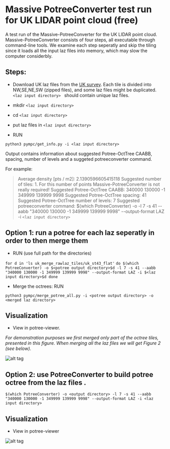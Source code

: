 # Massive PotreeConverter test run for UK LIDAR point cloud (free)
A test run of the Massive-PotreeConverter for the UK LIDAR point cloud. 
Massive-PotreeConverter consists of four steps, all executable through command-line tools.
We examine each step seperatly and skip the tiling since it loads all the input laz files into memory, which may slow the computer considerbly.
## Steps:
* Download UK laz files from the [UK survey](http://environment.data.gov.uk/ds/survey).
Each tile is divided into NW,SE,NE,SW (zipped files), and some laz files might be duplicated.
 `<laz input directory> ` should contain unique laz files.
* mkdir `<laz input directory> `
* cd `<laz input directory> `
* put laz files in `<laz input directory> `
 
* RUN 

`python3 pympc/get_info.py -i <laz input directory>`

Output contains information about suggested Potree-OctTree CAABB, spacing, number of levels and a suggeted potreeconverter command. 

For example: 
  >Average density [pts / m2]: 2.1390596605415118
  >Suggested number of tiles: 1. For this number of points Massive-PotreeConverter is not really required!
  >Suggested Potree-OctTree CAABB:  340000 130000 -1 349999 139999 9998
  >Suggested Potree-OctTree spacing:  41
  >Suggested Potree-OctTree number of levels:  7
  >Suggested potreeconverter command:
  >$(which PotreeConverter) -o <potree output directory> -l 7 -s 41 --aabb "340000 130000 -1 349999 139999 9998" 
  >--output-format   LAZ -i `<laz input directory>`

## Option 1: run a potree for each laz seperatly in order to then merge them
* RUN (use full path for the directories)

 `for d in 'ls uk_merge_rawlaz_tiles/uk_st43_flat'`
`do
$(which PotreeConverter) -o $<potree output directory>$d -l 7 -s 41 --aabb "340000 130000 -1 349999 139999 9998" --output-format LAZ -i $<laz input directory>$d
done `

* Merge the octrees: RUN 

 ` python3 pympc/merge_potree_all.py -i <potree output directory> -o <merged laz directory> `

## Visualization
* View in potree-viewer. 

*For demonstration purposes we first merged only part of the octree tiles, presented in this figure. When merging all the laz files we will get Figure 2 (see below).*

![alt tag](https://github.com/NLeSC/Massive-PotreeConverter/blob/master/data/Potree_UK_midmerge1.PNG) 

## Option 2: use PotreeConverter to build potree octree from the laz files .  

 `$(which PotreeConverter) -o <output directory> -l 7 -s 41 --aabb "340000 130000 -1 349999 139999 9998" --output-format LAZ -i <laz input directory> `

## Visualization
* View in potree-viewer 

![alt tag](https://github.com/NLeSC/Massive-PotreeConverter/blob/master/data/Potree_UK1.PNG) 









